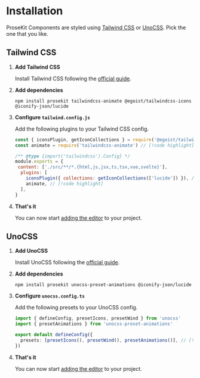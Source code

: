 # Installation

ProseKit Components are styled using [Tailwind CSS](https://tailwindcss.com/) or [UnoCSS](https://unocss.dev/). Pick the one that you like.

## Tailwind CSS

1. **Add Tailwind CSS**

   Install Tailwind CSS following the [official guide](https://tailwindcss.com/docs/installation).

2. **Add dependencies**

   ```shell
   npm install prosekit tailwindcss-animate @egoist/tailwindcss-icons @iconify-json/lucide
   ```

3. **Configure `tailwind.config.js`**

   Add the following plugins to your Tailwind CSS config.

   <!-- prettier-ignore -->
   ```js
   const { iconsPlugin, getIconCollections } = require('@egoist/tailwindcss-icons') // [!code highlight]
   const animate = require('tailwindcss-animate') // [!code highlight]

   /** @type {import('tailwindcss').Config} */
   module.exports = {
    content: ['./src/**/*.{html,js,jsx,ts,tsx,vue,svelte}'],
     plugins: [
       iconsPlugin({ collections: getIconCollections(['lucide']) }), // [!code highlight]
       animate, // [!code highlight]
     ],
   }
   ```

4. **That's it**

   You can now start [adding the editor](/components/editor) to your project.

## UnoCSS

1. **Add UnoCSS**

   Install UnoCSS following the [official guide](https://unocss.dev/integrations/).

2. **Add dependencies**

   ```shell
   npm install prosekit unocss-preset-animations @iconify-json/lucide
   ```

3. **Configure `unocss.config.ts`**

   Add the following presets to your UnoCSS config.

   ```ts
   import { defineConfig, presetIcons, presetWind } from 'unocss'
   import { presetAnimations } from 'unocss-preset-animations'

   export default defineConfig({
     presets: [presetIcons(), presetWind(), presetAnimations()], // [!code highlight]
   })
   ```

4. **That's it**

   You can now start [adding the editor](/components/editor) to your project.
